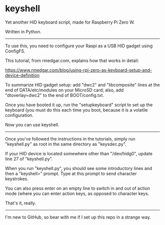 # keyshell
Yet another HID keyboard script, made for Raspberry Pi Zero W.

Written in Python.

----

To use this, you need to configure your Raspi as a USB HID gadget using ConfigFS.

This tutorial, from rmedgar.com, explains how that works in detail:

https://www.rmedgar.com/blog/using-rpi-zero-as-keyboard-setup-and-device-definition

To summarize HID gadget setup: add "dwc2" and "libcomposite" lines at the end of DATA/etc/modules on your MicroSD card; also, add "dtoverlay=dwc2" to the end of BOOT/config.txt.

Once you have booted it up, run the "setupkeyboard" script to set up the keyboard (you must do this each time you boot, because it is a volatile configuration.

Now you can use keyshell.

----

Once you've followed the instructions in the tutorials, simply run "keyshell.py" as root in the same directory as "keysdec.py".

If your HID device is located somewhere other than "/dev/hidg0", update line 27 of "keyshell.py".

When you run "keyshell.py", you should see some introductory lines and then a "keyshell>" prompt. Type at this prompt to send character keystrokes.

You can also press enter on an empty line to switch in and out of action mode (where you can enter action keys, as opposed to character keys.

That's it, really.

----

I'm new to GitHub, so bear with me if I set up this repo in a strange way.
